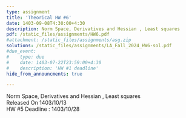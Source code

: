 ```yaml
---
type: assignment
title: 'Theorical HW #6'
date: 1403-09-08T4:30:00+4:30
description: Norm Space, Derivatives and Hessian , Least squares
pdf: /static_files/assignments/HW6.pdf
#attachment: /static_files/assignments/asg.zip
solutions: /static_files/assignments/LA_Fall_2024_HW6-sol.pdf
#due_event: 
#    type: due
#    date: 1403-07-22T23:59:00+4:30
#    description: 'HW #1 deadline'
hide_from_announcments: true

---
```

Norm Space, Derivatives and Hessian , Least squares<br>
Released On 1403/10/13<br>
HW #5 Deadline : 1403/10/28
